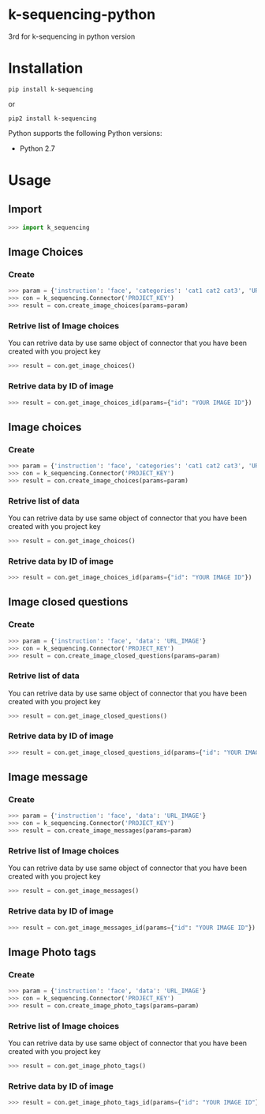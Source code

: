 # k-sequencing-python
3rd for k-sequencing in python version 


# Installation 
```
pip install k-sequencing
```
or
```
pip2 install k-sequencing
```

Python supports the following Python versions:

* Python 2.7


# Usage


## Import 
```python
>>> import k_sequencing
```


## Image Choices

### Create
```python
>>> param = {'instruction': 'face', 'categories': 'cat1 cat2 cat3', 'URL_IMAGE'}
>>> con = k_sequencing.Connector('PROJECT_KEY')
>>> result = con.create_image_choices(params=param)
```

### Retrive list of Image choices

You can retrive data by use same object of connector that you have been created with you project key

```python 
>>> result = con.get_image_choices()
```

### Retrive data by ID of image

```python
>>> result = con.get_image_choices_id(params={"id": "YOUR IMAGE ID"})
```


## Image choices

### Create
```python
>>> param = {'instruction': 'face', 'categories': 'cat1 cat2 cat3', 'URL_IMAGE'}
>>> con = k_sequencing.Connector('PROJECT_KEY')
>>> result = con.create_image_choices(params=param)
```

### Retrive list of data

You can retrive data by use same object of connector that you have been created with you project key

```python 
>>> result = con.get_image_choices()
```

### Retrive data by ID of image

```python
>>> result = con.get_image_choices_id(params={"id": "YOUR IMAGE ID"})
```

## Image closed questions

### Create
```python
>>> param = {'instruction': 'face', 'data': 'URL_IMAGE'}
>>> con = k_sequencing.Connector('PROJECT_KEY')
>>> result = con.create_image_closed_questions(params=param)
```

### Retrive list of data

You can retrive data by use same object of connector that you have been created with you project key

```python 
>>> result = con.get_image_closed_questions()
```

### Retrive data by ID of image

```python
>>> result = con.get_image_closed_questions_id(params={"id": "YOUR IMAGE ID"})
```

## Image message

### Create
```python
>>> param = {'instruction': 'face', 'data': 'URL_IMAGE'}
>>> con = k_sequencing.Connector('PROJECT_KEY')
>>> result = con.create_image_messages(params=param)
```

### Retrive list of Image choices

You can retrive data by use same object of connector that you have been created with you project key

```python 
>>> result = con.get_image_messages()
```

### Retrive data by ID of image

```python
>>> result = con.get_image_messages_id(params={"id": "YOUR IMAGE ID"})
```

## Image Photo tags

### Create
```python
>>> param = {'instruction': 'face', 'data': 'URL_IMAGE'}
>>> con = k_sequencing.Connector('PROJECT_KEY')
>>> result = con.create_image_photo_tags(params=param)
```

### Retrive list of Image choices

You can retrive data by use same object of connector that you have been created with you project key

```python 
>>> result = con.get_image_photo_tags()
```

### Retrive data by ID of image

```python
>>> result = con.get_image_photo_tags_id(params={"id": "YOUR IMAGE ID"})
```
